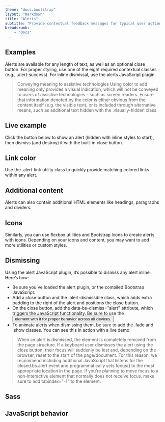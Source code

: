 ```yaml
---
theme: "docs.bootstrap"
layout: "markdown"
title: "Alerts"
subtitle: "Provide contextual feedback messages for typical user actions with the handful of available and flexible alert messages."
breadcrumb:
    - "Docs"
---
```


## Examples
Alerts are available for any length of text, as well as an optional close button. For proper styling, use one of the eight required contextual classes (e.g., .alert-success). For inline dismissal, use the alerts JavaScript plugin.

> Conveying meaning to assistive technologies
Using color to add meaning only provides a visual indication, which will not be conveyed to users of assistive technologies – such as screen readers. Ensure that information denoted by the color is either obvious from the content itself (e.g. the visible text), or is included through alternative means, such as additional text hidden with the .visually-hidden class.

## Live example
Click the button below to show an alert (hidden with inline styles to start), then dismiss (and destroy) it with the built-in close button.

## Link color
Use the .alert-link utility class to quickly provide matching colored links within any alert.

## Additional content
Alerts can also contain additional HTML elements like headings, paragraphs and dividers.

## Icons
Similarly, you can use flexbox utilities and Bootstrap Icons to create alerts with icons. Depending on your icons and content, you may want to add more utilities or custom styles.

## Dismissing
Using the alert JavaScript plugin, it’s possible to dismiss any alert inline. Here’s how:

* Be sure you’ve loaded the alert plugin, or the compiled Bootstrap JavaScript.
* Add a close button and the .alert-dismissible class, which adds extra padding to the right of the alert and positions the close button.
* On the close button, add the data-bs-dismiss="alert" attribute, which triggers the JavaScript functionality. Be sure to use the <button> element with it for proper behavior across all devices.
* To animate alerts when dismissing them, be sure to add the .fade and .show classes.
You can see this in action with a live demo:

> When an alert is dismissed, the element is completely removed from the page structure. If a keyboard user dismisses the alert using the close button, their focus will suddenly be lost and, depending on the browser, reset to the start of the page/document. For this reason, we recommend including additional JavaScript that listens for the closed.bs.alert event and programmatically sets focus() to the most appropriate location in the page. If you’re planning to move focus to a non-interactive element that normally does not receive focus, make sure to add tabindex="-1" to the element.

## Sass

## JavaScript behavior
